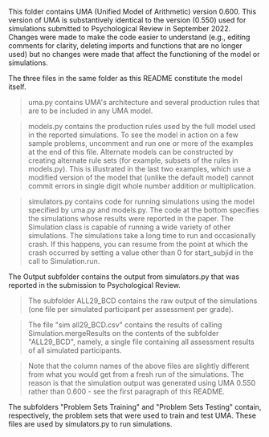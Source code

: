 This folder contains UMA (Unified Model of Arithmetic) version 0.600. This version of UMA is substantively identical to the version (0.550) used for simulations submitted to Psychological Review in September 2022. Changes were made to make the code easier to understand (e.g., editing comments for clarity, deleting imports and functions that are no longer used) but no changes were made that affect the functioning of the model or simulations.

The three files in the same folder as this README constitute the model itself. 

> uma.py contains UMA's architecture and several production rules that are to be included in any UMA model.

> models.py contains the production rules used by the full model used in the reported simulations. To see the model in action on a few sample problems, uncomment and run one or more of the examples at the end of this file. Alternate models can be constructed by creating alternate rule sets (for example, subsets of the rules in models.py). This is illustrated in the last two examples, which use a modified version of the model that (unlike the default model) cannot commit errors in single digit whole number addition or multiplication.

> simulators.py contains code for running simulations using the model specified by uma.py and models.py. The code at the bottom specifies the simulations whose results were reported in the paper. The Simulation class is capable of running a wide variety of other simulations. The simulations take a long time to run and occasionally crash. If this happens, you can resume from the point at which the crash occurred by setting a value other than 0 for start_subjid in the call to Simulation.run.

The Output subfolder contains the output from simulators.py that was reported in the submission to Psychological Review.

> The subfolder ALL29_BCD contains the raw output of the simulations (one file per simulated participant per assessment per grade).

> The file "sim all29_BCD.csv" contains the results of calling Simulation.mergeResults on the contents of the subfolder "ALL29_BCD", namely, a single file containing all assessment results of all simulated participants.

> Note that the column names of the above files are slightly different from what you would get from a fresh run of the simulations. The reason is that the simulation output was generated using UMA 0.550 rather than 0.600 - see the first paragraph of this README.

The subfolders "Problem Sets Training" and "Problem Sets Testing" contain, respectively, the problem sets that were used to train and test UMA. These files are used by simulators.py to run simulations.
